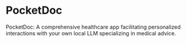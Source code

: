 # PocketDoc
PocketDoc: A comprehensive healthcare app facilitating personalized interactions with your own local LLM specializing in medical advice.